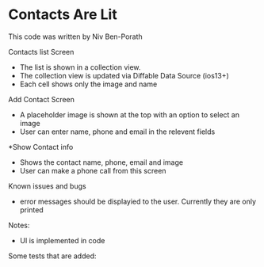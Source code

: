 # Contacts Are Lit

This code was written by Niv Ben-Porath


Contacts list Screen
* The list is shown in a collection view.
* The collection view is updated via Diffable Data Source (ios13+)
* Each cell shows only the image and name

Add Contact Screen
* A placeholder image is shown at the top with an option to select an image
* User can enter name, phone and email in the relevent fields

*Show Contact info
* Shows the contact name, phone, email and image 
* User can make a phone call from this screen


Known issues and bugs
* error messages should be displayied to the user. Currently they are only printed


Notes:
* UI is implemented in code

Some tests that are added:

